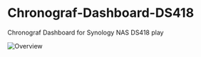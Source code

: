 # Chronograf-Dashboard-DS418
Chronograf Dashboard for Synology NAS DS418 play

![Overview](https://raw.github.com/JohanHardy/Chronograf-Dashboard-DS418/master/Untitled.png)
